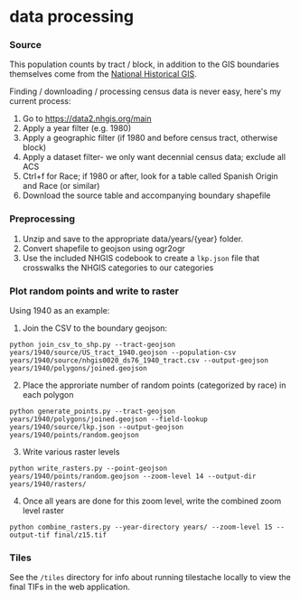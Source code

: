 # data processing

### Source

This population counts by tract / block, in addition to the GIS boundaries themselves come 
from the [National Historical GIS](https://www.nhgis.org/). 

Finding / downloading / processing census data is never easy, here's my current process:
1. Go to https://data2.nhgis.org/main
2. Apply a year filter (e.g. 1980)
3. Apply a geographic filter (if 1980 and before census tract, otherwise block)
4. Apply a dataset filter- we only want decennial census data; exclude all ACS
5. Ctrl+f for Race; if 1980 or after, look for a table called Spanish Origin and Race (or similar)
6. Download the source table and accompanying boundary shapefile

### Preprocessing
1. Unzip and save to the appropriate data/years/{year} folder.
2. Convert shapefile to geojson using ogr2ogr
3. Use the included NHGIS codebook to create a `lkp.json` file that crosswalks the NHGIS categories to our categories

### Plot random points and write to raster
Using 1940 as an example:
1. Join the CSV to the boundary geojson:

`python join_csv_to_shp.py --tract-geojson years/1940/source/US_tract_1940.geojson --population-csv years/1940/source/nhgis0020_ds76_1940_tract.csv --output-geojson years/1940/polygons/joined.geojson`

2. Place the approriate number of random points (categorized by race) in each polygon

`python generate_points.py --tract-geojson years/1940/polygons/joined.geojson --field-lookup years/1940/source/lkp.json --output-geojson years/1940/points/random.geojson`

3. Write various raster levels

`python write_rasters.py --point-geojson years/1940/points/random.geojson --zoom-level 14 --output-dir years/1940/rasters/`

4. Once all years are done for this zoom level, write the combined zoom level raster

` python combine_rasters.py --year-directory years/ --zoom-level 15 --output-tif final/z15.tif `

### Tiles

See the `/tiles` directory for info about running tilestache locally to view the final TIFs in the web application.

